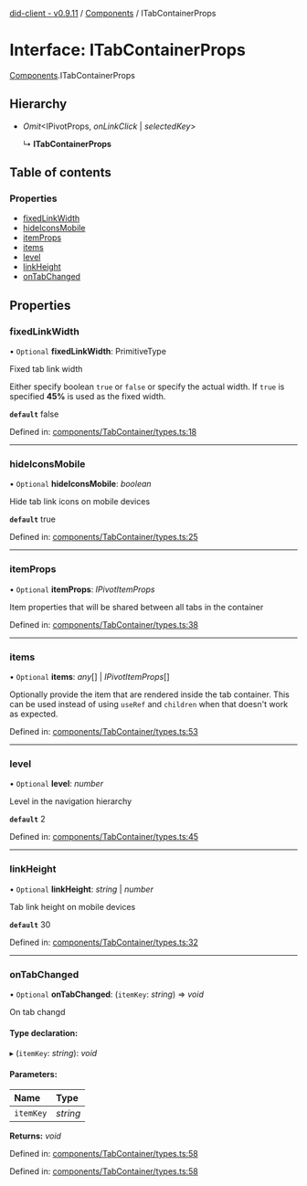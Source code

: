 [did-client - v0.9.11](../README.md) / [Components](../modules/components.md) / ITabContainerProps

# Interface: ITabContainerProps

[Components](../modules/components.md).ITabContainerProps

## Hierarchy

* *Omit*<IPivotProps, *onLinkClick* \| *selectedKey*\>

  ↳ **ITabContainerProps**

## Table of contents

### Properties

- [fixedLinkWidth](components.itabcontainerprops.md#fixedlinkwidth)
- [hideIconsMobile](components.itabcontainerprops.md#hideiconsmobile)
- [itemProps](components.itabcontainerprops.md#itemprops)
- [items](components.itabcontainerprops.md#items)
- [level](components.itabcontainerprops.md#level)
- [linkHeight](components.itabcontainerprops.md#linkheight)
- [onTabChanged](components.itabcontainerprops.md#ontabchanged)

## Properties

### fixedLinkWidth

• `Optional` **fixedLinkWidth**: PrimitiveType

Fixed tab link width

Either specify boolean `true` or `false` or
specify the actual width. If `true` is specified
**45%** is used as the fixed width.

**`default`** false

Defined in: [components/TabContainer/types.ts:18](https://github.com/Puzzlepart/did/blob/dev/client/components/TabContainer/types.ts#L18)

___

### hideIconsMobile

• `Optional` **hideIconsMobile**: *boolean*

Hide tab link icons on mobile devices

**`default`** true

Defined in: [components/TabContainer/types.ts:25](https://github.com/Puzzlepart/did/blob/dev/client/components/TabContainer/types.ts#L25)

___

### itemProps

• `Optional` **itemProps**: *IPivotItemProps*

Item properties that will be shared between
all tabs in the container

Defined in: [components/TabContainer/types.ts:38](https://github.com/Puzzlepart/did/blob/dev/client/components/TabContainer/types.ts#L38)

___

### items

• `Optional` **items**: *any*[] \| *IPivotItemProps*[]

Optionally provide the item that are rendered
inside the tab container. This can be used instead of
using `useRef` and `children` when that doesn't
work as expected.

Defined in: [components/TabContainer/types.ts:53](https://github.com/Puzzlepart/did/blob/dev/client/components/TabContainer/types.ts#L53)

___

### level

• `Optional` **level**: *number*

Level in the navigation hierarchy

**`default`** 2

Defined in: [components/TabContainer/types.ts:45](https://github.com/Puzzlepart/did/blob/dev/client/components/TabContainer/types.ts#L45)

___

### linkHeight

• `Optional` **linkHeight**: *string* \| *number*

Tab link height on mobile devices

**`default`** 30

Defined in: [components/TabContainer/types.ts:32](https://github.com/Puzzlepart/did/blob/dev/client/components/TabContainer/types.ts#L32)

___

### onTabChanged

• `Optional` **onTabChanged**: (`itemKey`: *string*) => *void*

On tab changd

#### Type declaration:

▸ (`itemKey`: *string*): *void*

#### Parameters:

Name | Type |
:------ | :------ |
`itemKey` | *string* |

**Returns:** *void*

Defined in: [components/TabContainer/types.ts:58](https://github.com/Puzzlepart/did/blob/dev/client/components/TabContainer/types.ts#L58)

Defined in: [components/TabContainer/types.ts:58](https://github.com/Puzzlepart/did/blob/dev/client/components/TabContainer/types.ts#L58)
